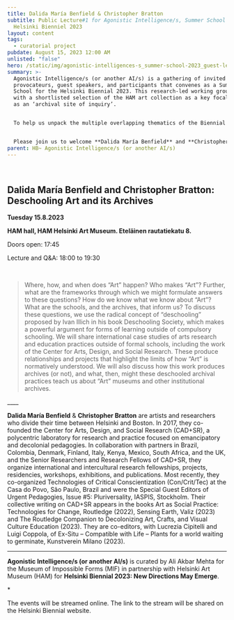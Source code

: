 ```yaml
---
title: Dalida María Benfield & Christopher Bratton
subtitle: Public Lecture#1 for Agonistic Intelligence/s, Summer School for
  Helsinki Bienniel 2023
layout: content
tags:
  - curatorial project
pubdate: August 15, 2023 12:00 AM
unlisted: "false"
hero: /static/img/agonistic-intelligences-s_summer-school-2023_guest-lecture_1.png
summary: >-
  Agonistic Intelligence/s (or another AI/s) is a gathering of invited
  provocateurs, guest speakers, and participants that convenes as a Summer
  School for the Helsinki Biennial 2023. This research-led working group engages
  with a shortlisted selection of the HAM art collection as a key focal node and
  as an ‘archival site of inquiry’. 


  To help us unpack the multiple overlapping thematics of the Biennial NEW DIRECTIONS MAY EMERGE and the Summer School, guest speakers are invited to engage with the working group and conduct open-to-public lectures. 


  Please join us to welcome **Dalida María Benfield** and **Christopher Bratton**
parent: HB~ Agonistic Intelligence/s (or another AI/s)
---
```

<br/>

## Dalida María Benfield and Christopher Bratton: Deschooling Art and its Archives

**Tuesday 15.8.2023**

**HAM hall, HAM Helsinki Art Museum. Eteläinen rautatiekatu 8.**



Doors open: 17:45

Lecture and Q&A: 18:00 to 19:30

<br/>

> Where, how, and when does “Art” happen? Who makes “Art”? Further, what are the frameworks through which we might formulate answers to these questions? How do we know what we know about “Art”? What are the schools, and the archives, that inform us? To discuss these questions, we use the radical concept of “deschooling” proposed by Ivan Illich in his book Deschooling Society, which makes a powerful argument for forms of learning outside of compulsory schooling. We will share international case studies of arts research and education practices outside of formal schools, including the work of the Center for Arts, Design, and Social Research. These produce relationships and projects that highlight the limits of how “Art” is normatively understood. We will also discuss how this work produces archives (or not), and what, then, might these deschooled archival practices teach us about “Art” museums and other institutional archives.

\_\_\_\_

**Dalida María Benfield** & **Christopher Bratton** are artists and researchers who divide their time between Helsinki and Boston. In 2017, they co-founded the Center for Arts, Design, and Social Research (CAD+SR), a polycentric laboratory for research and practice focused on emancipatory and decolonial pedagogies. In collaboration with partners in Brazil, Colombia, Denmark, Finland, Italy, Kenya, Mexico, South Africa, and the UK, and the Senior Researchers and Research Fellows of CAD+SR, they organize international and intercultural research fellowships, projects, residencies, workshops, exhibitions, and publications. Most recently, they co-organized Technologies of Critical Conscientization (Con/Crit/Tec) at the Casa do Povo, São Paulo, Brazil and were the Special Guest Editors of Urgent Pedagogies, Issue #5: Pluriversality, IASPIS, Stockholm. Their collective writing on CAD+SR appears in the books Art as Social Practice: Technologies for Change, Routledge (2022), Sensing Earth, Valiz (2023) and The Routledge Companion to Decolonizing Art, Crafts, and Visual Culture Education (2023). They are co-editors, with Lucrezia Cipitelli and Luigi Coppola, of Ex-Situ – Compatible with Life – Plants for a world waiting to germinate, Kunstverein Milano (2023).



___

**Agonistic Intelligence/s (or another AI/s)** is curated by Ali Akbar Mehta for the Museum of Impossible Forms (MIF) in partnership with Helsinki Art Museum (HAM) for **Helsinki Biennial 2023: New Directions May Emerge**.

\*

The events will be streamed online. The link to the stream will be shared on the Helsinki Biennial website.